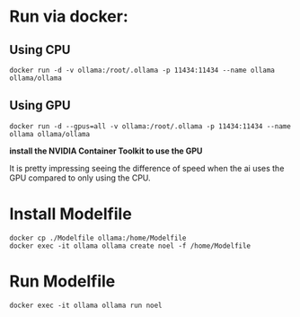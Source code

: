 # Run via docker: 

## Using CPU
```
docker run -d -v ollama:/root/.ollama -p 11434:11434 --name ollama ollama/ollama
```

## Using GPU
```
docker run -d --gpus=all -v ollama:/root/.ollama -p 11434:11434 --name ollama ollama/ollama
```
**install the NVIDIA Container Toolkit to use the GPU**

It is pretty impressing seeing the difference of speed when the ai uses the GPU compared to only using the CPU.

# Install Modelfile

```
docker cp ./Modelfile ollama:/home/Modelfile
docker exec -it ollama ollama create noel -f /home/Modelfile
```

# Run Modelfile

```
docker exec -it ollama ollama run noel
```